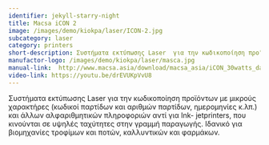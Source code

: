 ```yaml
---
identifier: jekyll-starry-night
title: Macsa iCON 2
image: /images/demo/kiokpa/laser/ICON-2.jpg
subcategory: laser
category: printers
short-description: Συστήματα εκτύπωσης Laser  για την κωδικοποίηση προϊόντων με μικρούς χαρακτήρες
manufactor-logo: /images/demo/kiokpa/laser/masca.jpg
manual-link:  http://www.macsa.asia/download/macsa_asia/iCON_30watts_datasheet.pdf
video-link: https://youtu.be/drEVUKpVvU8
---
```





Συστήματα εκτύπωσης Laser  για την κωδικοποίηση προϊόντων με μικρούς χαρακτήρες  (κωδικοί παρτίδων και αριθμών παρτίδων, ημερομηνίες κ.λπ.) και άλλων αλφαριθμητικών πληροφοριών αντί για Ink- jetprinters, που κινούνται σε υψηλές ταχύτητες στην γραμμή παραγωγής. Ιδανικό για βιομηχανίες τροφίμων και ποτών, καλλυντικών και φαρμάκων.
